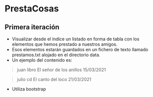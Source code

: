 # PrestaCosas

## Primera iteración

- Visualizar desde el índice un listado en forma de tabla con los elementos que hemos prestado a nuestros amigos.
- Esos elementos estarán guardados en un fichero de texto llamado prestamos.txt alojado en el directorio data.
- Un ejemplo del contenido es:
> juan  libro   El señor de los anillos 15/03/2021

> julio cd  El canto del loco   21/03/2021

- Utiliza bootstrap